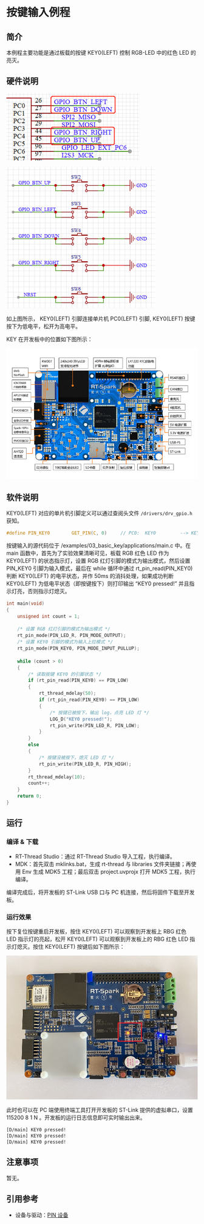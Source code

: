 # 按键输入例程

## 简介

本例程主要功能是通过板载的按键 KEY0(LEFT) 控制 RGB-LED 中的红色 LED 的亮灭。

## 硬件说明

![连接单片机引脚](figures/key_pin.png)

![电路原理图](figures/key_circuit.png)

如上图所示， KEY0(LEFT) 引脚连接单片机 PC0(LEFT) 引脚, KEY0(LEFT) 按键按下为低电平，松开为高电平。

KEY 在开发板中的位置如下图所示：

![按键位置](figures/board.png)
## 软件说明

KEY0(LEFT) 对应的单片机引脚定义可以通过查阅头文件 `/drivers/drv_gpio.h` 获知。
```c
#define PIN_KEY0        GET_PIN(C, 0)     // PC0:  KEY0         --> KEY
```

按键输入的源代码位于 /examples/03_basic_key/applications/main.c 中。在 main 函数中，首先为了实验效果清晰可见，板载 RGB 红色 LED 作为 KEY0(LEFT) 的状态指示灯，设置 RGB 红灯引脚的模式为输出模式，然后设置 PIN_KEY0 引脚为输入模式，最后在 while 循环中通过 rt_pin_read(PIN_KEY0) 判断 KEY0(LEFT) 的电平状态，并作 50ms 的消抖处理，如果成功判断 KEY0(LEFT) 为低电平状态（即按键按下）则打印输出 “KEY0 pressed!” 并且指示灯亮，否则指示灯熄灭。

```c
int main(void)
{
    unsigned int count = 1;

    /* 设置 RGB 红灯引脚的模式为输出模式 */
    rt_pin_mode(PIN_LED_R, PIN_MODE_OUTPUT);
    /* 设置 KEY0 引脚的模式为输入上拉模式 */
    rt_pin_mode(PIN_KEY0, PIN_MODE_INPUT_PULLUP);

    while (count > 0)
    {
        /* 读取按键 KEY0 的引脚状态 */
        if (rt_pin_read(PIN_KEY0) == PIN_LOW)
        {
            rt_thread_mdelay(50);
            if (rt_pin_read(PIN_KEY0) == PIN_LOW)
            {
                /* 按键已被按下，输出 log，点亮 LED 灯 */
                LOG_D("KEY0 pressed!");
                rt_pin_write(PIN_LED_R, PIN_LOW);
            }
        }
        else
        {
            /* 按键没被按下，熄灭 LED 灯 */
            rt_pin_write(PIN_LED_R, PIN_HIGH);
        }
        rt_thread_mdelay(10);
        count++;
    }
    return 0;
}
```

## 运行

### 编译 & 下载

- RT-Thread Studio：通过 RT-Thread Studio 导入工程，执行编译。
- MDK：首先双击 mklinks.bat，生成 rt-thread 与 libraries 文件夹链接；再使用 Env 生成 MDK5 工程；最后双击 project.uvprojx 打开 MDK5 工程，执行编译。

编译完成后，将开发板的 ST-Link USB 口与 PC 机连接，然后将固件下载至开发板。
### 运行效果

按下复位按键重启开发板，按住 KEY0(LEFT) 可以观察到开发板上 RBG 红色 LED 指示灯的亮起，松开 KEY0(LEFT) 可以观察到开发板上的 RBG 红色 LED 指示灯熄灭。按住 KEY0(LEFT) 按键后如下图所示：

![按住 KEY0(LEFT) 红灯亮起](figures/red_light.jpg)

此时也可以在 PC 端使用终端工具打开开发板的 ST-Link 提供的虚拟串口，设置 115200 8 1 N 。开发板的运行日志信息即可实时输出出来。

```
[D/main] KEY0 pressed!
[D/main] KEY0 pressed!
[D/main] KEY0 pressed!
```

## 注意事项

暂无。

## 引用参考

- 设备与驱动：[PIN 设备](https://www.rt-thread.org/document/site/#/rt-thread-version/rt-thread-standard/programming-manual/device/pin/pin)

